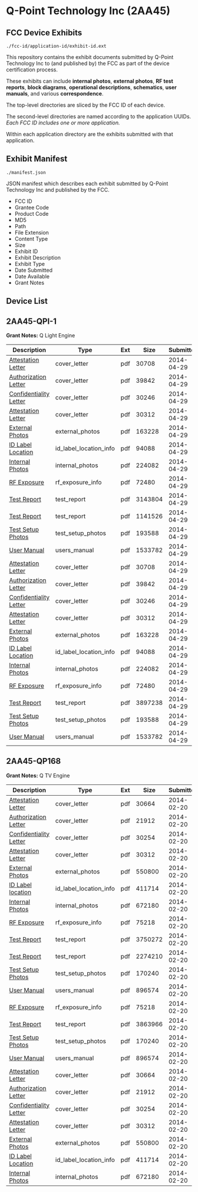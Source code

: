 # Q-Point Technology Inc (2AA45)
## FCC Device Exhibits

```
./fcc-id/application-id/exhibit-id.ext
```

This repository contains the exhibit documents submitted by Q-Point Technology Inc to (and published by) the FCC as part of the device certification process.

These exhibits can include **internal photos**, **external photos**, **RF test reports**, **block diagrams**, **operational descriptions**, **schematics**, **user manuals**, and various **correspondence**.

The top-level directories are sliced by the FCC ID of each device.

The second-level directories are named according to the application UUIDs. *Each FCC ID includes one or more application.*

Within each application directory are the exhibits submitted with that application. 

## Exhibit Manifest

```
./manifest.json
```

JSON manifest which describes each exhibit submitted by Q-Point Technology Inc and published by the FCC.

- FCC ID
- Grantee Code
- Product Code
- MD5
- Path
- File Extension
- Content Type
- Size
- Exhibit ID
- Exhibit Description
- Exhibit Type
- Date Submitted
- Date Available
- Grant Notes

## Device List
## 2AA45-QPI-1
**Grant Notes:** Q Light Engine

| Description | Type | Ext | Size | Submitted | Available |
| ----------- | ---- | --- | ---- | --------- | --------- |
| [Attestation Letter](2AA45-QPI-1/5be1da53ecd36b376536a674b7e56116/2254005.pdf) | cover_letter | pdf | 30708 | 2014-04-29 | 2014-04-29 |
| [Authorization Letter](2AA45-QPI-1/5be1da53ecd36b376536a674b7e56116/2254006.pdf) | cover_letter | pdf | 39842 | 2014-04-29 | 2014-04-29 |
| [Confidentiality Letter](2AA45-QPI-1/5be1da53ecd36b376536a674b7e56116/2254007.pdf) | cover_letter | pdf | 30246 | 2014-04-29 | 2014-04-29 |
| [Attestation Letter](2AA45-QPI-1/5be1da53ecd36b376536a674b7e56116/2254008.pdf) | cover_letter | pdf | 30312 | 2014-04-29 | 2014-04-29 |
| [External Photos](2AA45-QPI-1/5be1da53ecd36b376536a674b7e56116/2254014.pdf) | external_photos | pdf | 163228 | 2014-04-29 | 2014-04-29 |
| [ID Label Location](2AA45-QPI-1/5be1da53ecd36b376536a674b7e56116/2254010.pdf) | id_label_location_info | pdf | 94088 | 2014-04-29 | 2014-04-29 |
| [Internal Photos](2AA45-QPI-1/5be1da53ecd36b376536a674b7e56116/2254015.pdf) | internal_photos | pdf | 224082 | 2014-04-29 | 2014-04-29 |
| [RF Exposure](2AA45-QPI-1/5be1da53ecd36b376536a674b7e56116/2254011.pdf) | rf_exposure_info | pdf | 72480 | 2014-04-29 | 2014-04-29 |
| [Test Report](2AA45-QPI-1/5be1da53ecd36b376536a674b7e56116/2254012.pdf) | test_report | pdf | 3143804 | 2014-04-29 | 2014-04-29 |
| [Test Report](2AA45-QPI-1/5be1da53ecd36b376536a674b7e56116/2254013.pdf) | test_report | pdf | 1141526 | 2014-04-29 | 2014-04-29 |
| [Test Setup Photos](2AA45-QPI-1/5be1da53ecd36b376536a674b7e56116/2254016.pdf) | test_setup_photos | pdf | 193588 | 2014-04-29 | 2014-04-29 |
| [User Manual](2AA45-QPI-1/5be1da53ecd36b376536a674b7e56116/2254009.pdf) | users_manual | pdf | 1533782 | 2014-04-29 | 2014-04-29 |
| [Attestation Letter](2AA45-QPI-1/1dda133a7d1e8f41d712ef72991fc31f/2254005.pdf) | cover_letter | pdf | 30708 | 2014-04-29 | 2014-04-29 |
| [Authorization Letter](2AA45-QPI-1/1dda133a7d1e8f41d712ef72991fc31f/2254006.pdf) | cover_letter | pdf | 39842 | 2014-04-29 | 2014-04-29 |
| [Confidentiality Letter](2AA45-QPI-1/1dda133a7d1e8f41d712ef72991fc31f/2254007.pdf) | cover_letter | pdf | 30246 | 2014-04-29 | 2014-04-29 |
| [Attestation Letter](2AA45-QPI-1/1dda133a7d1e8f41d712ef72991fc31f/2254008.pdf) | cover_letter | pdf | 30312 | 2014-04-29 | 2014-04-29 |
| [External Photos](2AA45-QPI-1/1dda133a7d1e8f41d712ef72991fc31f/2254014.pdf) | external_photos | pdf | 163228 | 2014-04-29 | 2014-04-29 |
| [ID Label Location](2AA45-QPI-1/1dda133a7d1e8f41d712ef72991fc31f/2254010.pdf) | id_label_location_info | pdf | 94088 | 2014-04-29 | 2014-04-29 |
| [Internal Photos](2AA45-QPI-1/1dda133a7d1e8f41d712ef72991fc31f/2254015.pdf) | internal_photos | pdf | 224082 | 2014-04-29 | 2014-04-29 |
| [RF Exposure](2AA45-QPI-1/1dda133a7d1e8f41d712ef72991fc31f/2254011.pdf) | rf_exposure_info | pdf | 72480 | 2014-04-29 | 2014-04-29 |
| [Test Report](2AA45-QPI-1/1dda133a7d1e8f41d712ef72991fc31f/2254045.pdf) | test_report | pdf | 3897238 | 2014-04-29 | 2014-04-29 |
| [Test Setup Photos](2AA45-QPI-1/1dda133a7d1e8f41d712ef72991fc31f/2254016.pdf) | test_setup_photos | pdf | 193588 | 2014-04-29 | 2014-04-29 |
| [User Manual](2AA45-QPI-1/1dda133a7d1e8f41d712ef72991fc31f/2254009.pdf) | users_manual | pdf | 1533782 | 2014-04-29 | 2014-04-29 |
## 2AA45-QP168
**Grant Notes:** Q TV Engine

| Description | Type | Ext | Size | Submitted | Available |
| ----------- | ---- | --- | ---- | --------- | --------- |
| [Attestation Letter](2AA45-QP168/10bfefe5ccf566a9cb5419551d4abd28/2194810.pdf) | cover_letter | pdf | 30664 | 2014-02-20 | 2014-02-20 |
| [Authorization Letter](2AA45-QP168/10bfefe5ccf566a9cb5419551d4abd28/2194811.pdf) | cover_letter | pdf | 21912 | 2014-02-20 | 2014-02-20 |
| [Confidentiality Letter](2AA45-QP168/10bfefe5ccf566a9cb5419551d4abd28/2194813.pdf) | cover_letter | pdf | 30254 | 2014-02-20 | 2014-02-20 |
| [Attestation Letter](2AA45-QP168/10bfefe5ccf566a9cb5419551d4abd28/2194816.pdf) | cover_letter | pdf | 30312 | 2014-02-20 | 2014-02-20 |
| [External Photos](2AA45-QP168/10bfefe5ccf566a9cb5419551d4abd28/2194812.pdf) | external_photos | pdf | 550800 | 2014-02-20 | 2014-02-20 |
| [ID Label location](2AA45-QP168/10bfefe5ccf566a9cb5419551d4abd28/2194815.pdf) | id_label_location_info | pdf | 411714 | 2014-02-20 | 2014-02-20 |
| [Internal Photos](2AA45-QP168/10bfefe5ccf566a9cb5419551d4abd28/2194814.pdf) | internal_photos | pdf | 672180 | 2014-02-20 | 2014-02-20 |
| [RF Exposure](2AA45-QP168/10bfefe5ccf566a9cb5419551d4abd28/2194820.pdf) | rf_exposure_info | pdf | 75218 | 2014-02-20 | 2014-02-20 |
| [Test Report](2AA45-QP168/10bfefe5ccf566a9cb5419551d4abd28/2194819.pdf) | test_report | pdf | 3750272 | 2014-02-20 | 2014-02-20 |
| [Test Report](2AA45-QP168/10bfefe5ccf566a9cb5419551d4abd28/2194821.pdf) | test_report | pdf | 2274210 | 2014-02-20 | 2014-02-20 |
| [Test Setup Photos](2AA45-QP168/10bfefe5ccf566a9cb5419551d4abd28/2194817.pdf) | test_setup_photos | pdf | 170240 | 2014-02-20 | 2014-02-20 |
| [User Manual](2AA45-QP168/10bfefe5ccf566a9cb5419551d4abd28/2194818.pdf) | users_manual | pdf | 896574 | 2014-02-20 | 2014-02-20 |
| [RF Exposure](2AA45-QP168/0bc7fe32390712a9166278d3d0f17f91/2194820.pdf) | rf_exposure_info | pdf | 75218 | 2014-02-20 | 2014-02-20 |
| [Test Report](2AA45-QP168/0bc7fe32390712a9166278d3d0f17f91/2194886.pdf) | test_report | pdf | 3863966 | 2014-02-20 | 2014-02-20 |
| [Test Setup Photos](2AA45-QP168/0bc7fe32390712a9166278d3d0f17f91/2194817.pdf) | test_setup_photos | pdf | 170240 | 2014-02-20 | 2014-02-20 |
| [User Manual](2AA45-QP168/0bc7fe32390712a9166278d3d0f17f91/2194818.pdf) | users_manual | pdf | 896574 | 2014-02-20 | 2014-02-20 |
| [Attestation Letter](2AA45-QP168/0bc7fe32390712a9166278d3d0f17f91/2194810.pdf) | cover_letter | pdf | 30664 | 2014-02-20 | 2014-02-20 |
| [Authorization Letter](2AA45-QP168/0bc7fe32390712a9166278d3d0f17f91/2194811.pdf) | cover_letter | pdf | 21912 | 2014-02-20 | 2014-02-20 |
| [Confidentiality Letter](2AA45-QP168/0bc7fe32390712a9166278d3d0f17f91/2194813.pdf) | cover_letter | pdf | 30254 | 2014-02-20 | 2014-02-20 |
| [Attestation Letter](2AA45-QP168/0bc7fe32390712a9166278d3d0f17f91/2194816.pdf) | cover_letter | pdf | 30312 | 2014-02-20 | 2014-02-20 |
| [External Photos](2AA45-QP168/0bc7fe32390712a9166278d3d0f17f91/2194812.pdf) | external_photos | pdf | 550800 | 2014-02-20 | 2014-02-20 |
| [ID Label Location](2AA45-QP168/0bc7fe32390712a9166278d3d0f17f91/2194815.pdf) | id_label_location_info | pdf | 411714 | 2014-02-20 | 2014-02-20 |
| [Internal Photos](2AA45-QP168/0bc7fe32390712a9166278d3d0f17f91/2194814.pdf) | internal_photos | pdf | 672180 | 2014-02-20 | 2014-02-20 |
